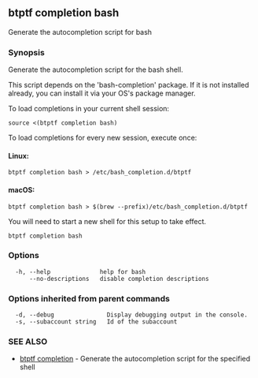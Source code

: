 ## btptf completion bash

Generate the autocompletion script for bash

### Synopsis

Generate the autocompletion script for the bash shell.

This script depends on the 'bash-completion' package.
If it is not installed already, you can install it via your OS's package manager.

To load completions in your current shell session:

	source <(btptf completion bash)

To load completions for every new session, execute once:

#### Linux:

	btptf completion bash > /etc/bash_completion.d/btptf

#### macOS:

	btptf completion bash > $(brew --prefix)/etc/bash_completion.d/btptf

You will need to start a new shell for this setup to take effect.


```
btptf completion bash
```

### Options

```
  -h, --help              help for bash
      --no-descriptions   disable completion descriptions
```

### Options inherited from parent commands

```
  -d, --debug               Display debugging output in the console.
  -s, --subaccount string   Id of the subaccount
```

### SEE ALSO

* [btptf completion](btptf_completion.md)	 - Generate the autocompletion script for the specified shell

